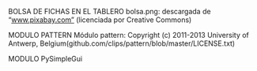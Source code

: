 BOLSA DE FICHAS EN EL TABLERO
  bolsa.png: descargada de “www.pixabay.com” (licenciada por Creative Commons) 
  
MODULO PATTERN
  Módulo pattern: Copyright (c) 2011-2013 University of Antwerp, Belgium(github.com/clips/pattern/blob/master/LICENSE.txt)
  
MODULO PySimpleGui
  
  
